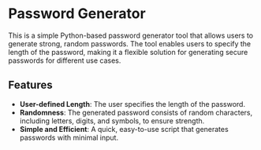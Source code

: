 # Password Generator

This is a simple Python-based password generator tool that allows users to generate strong, random passwords. The tool enables users to specify the length of the password, making it a flexible solution for generating secure passwords for different use cases.

## Features
- **User-defined Length**: The user specifies the length of the password.
- **Randomness**: The generated password consists of random characters, including letters, digits, and symbols, to ensure strength.
- **Simple and Efficient**: A quick, easy-to-use script that generates passwords with minimal input.
